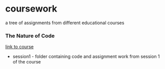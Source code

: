 # coursework
a tree of assignments from different educational courses

### The Nature of Code 

[link to course](https://www.kadenze.com/courses/the-nature-of-code)

- session1 - folder containing code and assignment work from session 1 of the course
